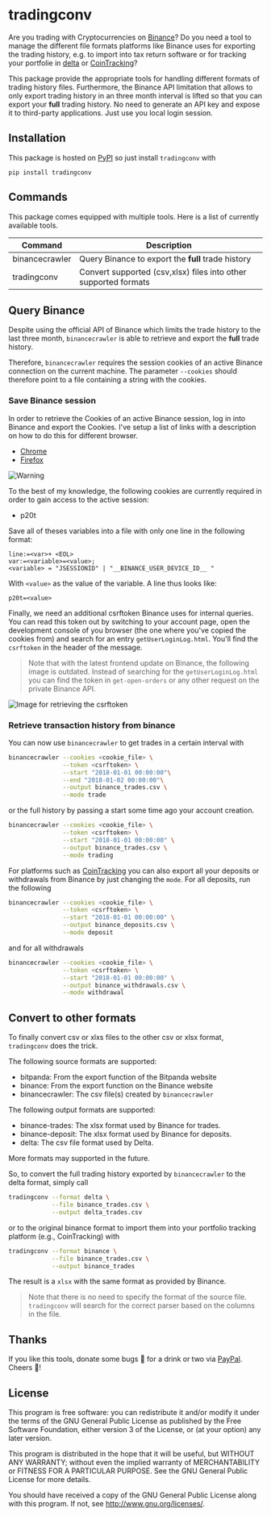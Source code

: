# tradingconv

Are you trading with Cryptocurrencies on [Binance](https://www.binance.com/)? Do you need a tool to manage the different file formats platforms 
like Binance uses for exporting the trading history, e.g. to import into tax return software or for tracking your 
portfolie in [delta](https://www.producthunt.com/posts/delta) or [CoinTracking](https://cointracking.info/)? 

This package provide the appropriate tools for handling different formats of trading history files. Furthermore, the 
Binance API limitation that allows to only export trading history in an three month interval is lifted so that you can
export your **full** trading history. No need to generate an API key and expose it to third-party applications. Just 
use you local login session.

## Installation

This package is hosted on [PyPI](https://pypi.org/project/tradingconv/) so just install `tradingconv` with

```
pip install tradingconv
```

## Commands

This package comes equipped with multiple tools. Here is a list of currently available tools.

| Command        | Description                                                     |
| -------------- | --------------------------------------------------------------- |
| binancecrawler | Query Binance to export the **full** trade history              |
| tradingconv    | Convert supported (csv,xlsx) files into other supported formats |



## Query Binance

Despite using the official API of Binance which limits the trade history to the last three month, 
`binancecrawler` is able to retrieve and export the **full** trade history.

Therefore, `binancecrawler` requires the session cookies of an active Binance connection on the current machine. 
The parameter `--cookies` should therefore point to a file containing a string with the cookies. 

### Save Binance session
In order to retrieve the Cookies of an active Binance session, log in into Binance and export the Cookies.
I've setup a list of links with a description on how to do this for different browser.

* [Chrome](https://developers.google.com/web/tools/chrome-devtools/manage-data/cookies)
* [Firefox](https://developer.mozilla.org/en-US/docs/Tools/Storage_Inspector#storage-tree)


![Warning](https://raw.githubusercontent.com/larsklitzke/binance2delta/master/doc/warning.png)

To the best of my knowledge, the following cookies are currently required in order to gain access to the active
session:

* p20t

Save all of theses variables into a file with only one line in the following format:

```
line:=<var>+ <EOL>
var:=<variable>=<value>;
<variable> = "JSESSIONID" | "__BINANCE_USER_DEVICE_ID__ "
```

With ``<value>`` as the value of the variable. A line thus looks like:

```
p20t=<value>
```

Finally, we need an additional csrftoken Binance uses for internal queries. You can read this token out by switching to 
your account page, open the development console of you browser (the one where you've copied the cookies from) and search
for an entry `getUserLoginLog.html`. You'll find the `csrftoken` in the header of the message.

> Note that with the latest frontend update on Binance, the following image is outdated. Instead of searching for the 
> `getUserLoginLog.html` you can find the token in `get-open-orders` or any other request on the private Binance API.

![Image for retrieving the csrftoken](https://raw.githubusercontent.com/larsklitzke/binance2delta/master/doc/csrftoken_readout.jpg)

### Retrieve transaction history from binance

You can now use `binancecrawler` to get trades in a certain interval with

```bash
binancecrawler --cookies <cookie_file> \
               --token <csrftoken> \
               --start "2018-01-01 00:00:00"\
               --end "2018-01-02 00:00:00"\
               --output binance_trades.csv \
               --mode trade
```

or the full history by passing a start some time ago your account creation. 

```bash
binancecrawler --cookies <cookie_file> \
               --token <csrftoken> \
               --start "2018-01-01 00:00:00" \
               --output binance_trades.csv \
               --mode trading
```

For platforms such as [CoinTracking](https://cointracking.info/) you can also export all your deposits or withdrawals
from Binance by just changing the `mode`. For all deposits, run the following

```bash
binancecrawler --cookies <cookie_file> \
               --token <csrftoken> \
               --start "2018-01-01 00:00:00" \
               --output binance_deposits.csv \
               --mode deposit
```

and for all withdrawals

```bash
binancecrawler --cookies <cookie_file> \
               --token <csrftoken> \
               --start "2018-01-01 00:00:00" \
               --output binance_withdrawals.csv \
               --mode withdrawal
```
## Convert to other formats

To finally convert csv or xlxs files to the other csv or xlsx format, `tradingconv` does the trick.

The following source formats are supported:

* bitpanda: From the export function of the Bitpanda website
* binance: From the export function on the Binance website
* binancecrawler: The csv file(s) created by `binancecrawler`

The following output formats are supported:

* binance-trades: The xlsx format used by Binance for trades.
* binance-deposit: The xlsx format used by Binance for deposits.
* delta: The csv file format used by Delta.

More formats may supported in the future.

So, to convert the full trading history exported by `binancecrawler` to the delta format, simply call

```bash
tradingconv --format delta \
            --file binance_trades.csv \
            --output delta_trades.csv
```

or to the original binance format to import them into your portfolio tracking platform (e.g., CoinTracking) with

```bash
tradingconv --format binance \
            --file binance_trades.csv \
            --output binance_trades
```
The result is a `xlsx` with the same format as provided by Binance.

> Note that there is no need to specify the format of the source file. `tradingconv` will search for the correct parser 
> based on the columns in the file.

## Thanks
If you like this tools, donate some bugs 💸 for a drink or two via [PayPal](https://paypal.me/pools/c/8vQM2aoPHx). 
Cheers 🍻!

## License

This program is free software: you can redistribute it and/or modify
it under the terms of the GNU General Public License as published by
the Free Software Foundation, either version 3 of the License, or
(at your option) any later version.

This program is distributed in the hope that it will be useful,
but WITHOUT ANY WARRANTY; without even the implied warranty of
MERCHANTABILITY or FITNESS FOR A PARTICULAR PURPOSE.  See the
GNU General Public License for more details.

You should have received a copy of the GNU General Public License
along with this program.  If not, see <http://www.gnu.org/licenses/>.

